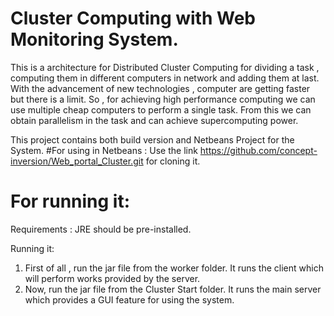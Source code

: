 # Cluster Computing with Web Monitoring System.
This is a architecture for Distributed Cluster Computing for dividing a task , computing them in different computers in network and adding them at last.
 With the advancement of new technologies , computer are getting faster but there is a limit. So , for achieving high performance computing we can use multiple cheap computers to perform a single task. From this we can obtain parallelism in the task and can achieve supercomputing power.

This project contains both build version and Netbeans Project for the System.
#For using in Netbeans : 
 Use the link https://github.com/concept-inversion/Web_portal_Cluster.git for cloning it.
 
 # For running it:
   Requirements :
     JRE should be pre-installed.
     
   Running it:
   1. First of all , run the jar file from the worker folder. It runs the client which will perform works provided by the server.
   2. Now, run the jar file from the Cluster Start folder. It runs the main server which provides a GUI feature for using the              system. 

